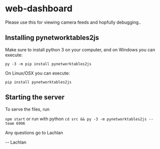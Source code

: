 # web-dashboard
Please use this for viewing camera feeds and hopfully debugging..

## Installing pynetworktables2js
Make sure to install python 3 on your computer, and on Windows you can execute:

```py -3 -m pip install pynetworktables2js```

On Linux/OSX you can execute:

```pip install pynetworktables2js```

## Starting the server
To serve the files, run 

```npm start```
or run with python
```cd src && py -3 -m pynetworktables2js --team 6996```

Any questions go to Lachlan 

-- Lachlan

